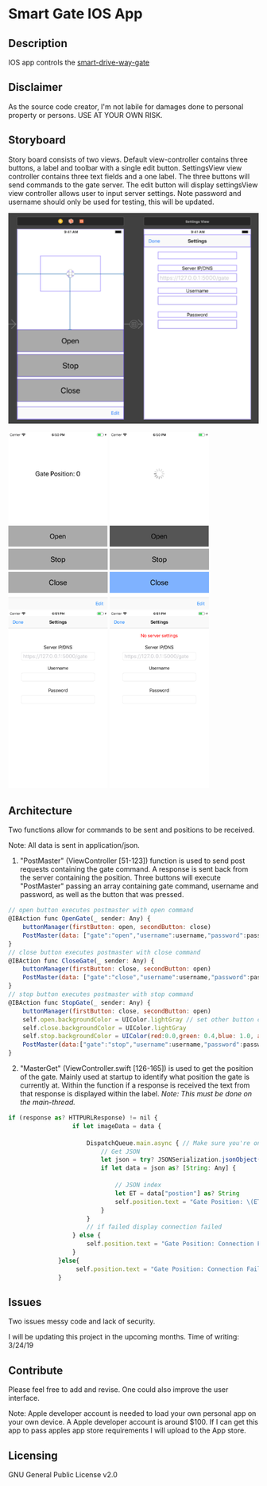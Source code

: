 # Smart Gate IOS App

## Description

IOS app controls the <a href = "https://github.com/MitchTODO/Smart-driveway-gate">smart-drive-way-gate</a>

## Disclaimer

As the source code creator, I'm not labile for damages done to personal property or persons. USE AT YOUR OWN RISK.



## Storyboard

Story board consists of two views. Default view-controller contains three buttons, a label and toolbar with a single edit button. SettingsView view controller contains three text fields and a one label. The three buttons will send commands to the gate server. The edit button will display settingsView view controller allows user to input server settings. Note password and username should only be used for testing, this will be updated.

![alt text](readmepic/layout.png "Layout")

<img src="readmepic/sim1.png" alt="view1" width="200"/>
<img src="readmepic/sim2.png" alt="view2" width="200"/>
<img src="readmepic/sim3.png" alt="view3" width="200"/>
<img src="readmepic/sim4.png" alt="view4" width="200"/>

## Architecture

Two functions allow for commands to be sent and positions to be received.

Note: All data is sent in application/json.

1. "PostMaster" (ViewController [51-123]) function is used to send post requests containing the gate command. A response is sent back from the server containing the position. Three buttons will execute "PostMaster" passing an array containing gate command, username and password, as well as the button that was pressed.

```js
// open button executes postmaster with open command
@IBAction func OpenGate(_ sender: Any) {
    buttonManager(firstButton: open, secondButton: close)
    PostMaster(data: ["gate":"open","username":username,"password":password],buttonName: self.open)
}
// close button executes postmaster with close command
@IBAction func CloseGate(_ sender: Any) {
    buttonManager(firstButton: close, secondButton: open)
    PostMaster(data: ["gate":"close","username":username,"password":password],buttonName: self.close)
}
// stop button executes postmaster with stop command
@IBAction func StopGate(_ sender: Any) {
    buttonManager(firstButton: close, secondButton: open)
    self.open.backgroundColor = UIColor.lightGray // set other button color default gray
    self.close.backgroundColor = UIColor.lightGray
    self.stop.backgroundColor = UIColor(red:0.0,green: 0.4,blue: 1.0, alpha: 0.5) // stop button is blue
    PostMaster(data:["gate":"stop","username":username,"password":password],buttonName: self.stop)
}

```


2. "MasterGet" (ViewController.swift [126-165]) is used to get the position of the gate. Mainly used at startup to identify what position the gate is currently at. Within the function if a response is received the text from that response is displayed within the label. <i>Note: This must be done on the main-thread.</i>

```js
if (response as? HTTPURLResponse) != nil {
                  if let imageData = data {

                      DispatchQueue.main.async { // Make sure you're on the main thread here
                          // Get JSON
                          let json = try? JSONSerialization.jsonObject(with: imageData, options: [])
                          if let data = json as? [String: Any] {

                              // JSON index
                              let ET = data["postion"] as? String
                              self.position.text = "Gate Position: \(ET ?? "Connection Failed")"
                          }
                      }
                      // if failed display connection failed
                  } else {
                      self.position.text = "Gate Position: Connection Failed"
                  }
              }else{
                   self.position.text = "Gate Position: Connection Failed"
              }
```

## Issues

Two issues messy code and lack of security.

I will be updating this project in the upcoming months.
Time of writing: 3/24/19

## Contribute

Please feel free to add and revise. One could also improve the user interface.

Note: Apple developer account is needed to load your own personal app on your own device. A Apple developer account is around $100. If I can get this app to pass apples app store requirements I will upload to the App store.


## Licensing


GNU General Public License v2.0
